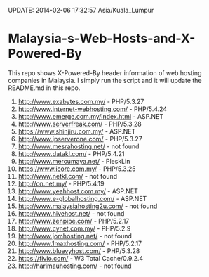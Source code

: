 UPDATE: 2014-02-06 17:32:57 Asia/Kuala_Lumpur

Malaysia-s-Web-Hosts-and-X-Powered-By
=====================================

This repo shows X-Powered-By header information of web hosting companies in Malaysia. I simply run the script and it will update the README.md in this repo.

1.  http://www.exabytes.com.my/ - PHP/5.3.27
2.  http://www.internet-webhosting.com/ - PHP/5.4.24
3.  http://www.emerge.com.my/index.html - ASP.NET
4.  http://www.serverfreak.com/ - PHP/5.3.28
5.  https://www.shinjiru.com.my/ - ASP.NET
6.  http://www.ipserverone.com/ - PHP/5.3.27
7.  http://www.mesrahosting.net/ - not found
8.  http://www.datakl.com/ - PHP/5.4.21
9.  http://www.mercumaya.net/ - PleskLin
10.  https://www.icore.com.my/ - PHP/5.3.25
11.  http://www.netkl.com/ - not found
12.  http://on.net.my/ - PHP/5.4.19
13.  http://www.yeahhost.com.my/ - ASP.NET
14.  http://www.e-globalhosting.com/ - ASP.NET
15.  http://www.malaysiahosting2u.com/ - not found
16.  http://www.hivehost.net/ - not found
17.  http://www.zenpipe.com/ - PHP/5.2.17
18.  http://www.cynet.com.my/ - PHP/5.2.9
19.  http://www.jomhosting.net/ - not found
20.  http://www.1maxhosting.com/ - PHP/5.2.17
21.  http://www.bluevyhost.com/ - PHP/5.3.28
22.  https://fivio.com/ - W3 Total Cache/0.9.2.4
23.  http://harimauhosting.com/ - not found
